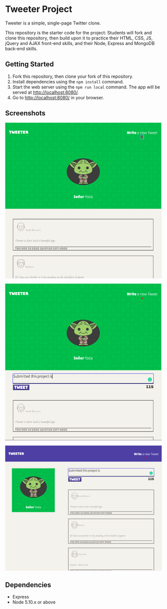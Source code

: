 # Tweeter Project

Tweeter is a simple, single-page Twitter clone.

This repository is the starter code for the project: Students will fork and clone this repository, then build upon it to practice their HTML, CSS, JS, jQuery and AJAX front-end skills, and their Node, Express and MongoDB back-end skills.

## Getting Started

1. Fork this repository, then clone your fork of this repository.
2. Install dependencies using the `npm install` command.
3. Start the web server using the `npm run local` command. The app will be served at <http://localhost:8080/>.
4. Go to <http://localhost:8080/> in your browser.

## Screenshots

!["Mobile view no compose"](https://github.com/arielleon24/tweeterOct/blob/main/public/images/mobile%20view%20without%20compose%20box.png?raw=true)

!["Mobile view with compose"](https://github.com/arielleon24/tweeterOct/blob/main/public/images/mobile%20view%20with%20compose.png?raw=true)

!["Desktop view with compose"](https://github.com/arielleon24/tweeterOct/blob/main/public/images/desktop%20view.png?raw=true)

## Dependencies

- Express
- Node 5.10.x or above
